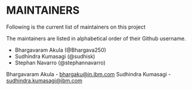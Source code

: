 # MAINTAINERS

Following is the current list of maintainers on this project

The maintainers are listed in alphabetical order of their Github username.

* Bhargavaram Akula (@Bhargava250)
* Sudhindra Kumasagi (@sudhisk)
* Stephan Navarro  (@stephannavarro)


Bhargavaram Akula - bhargaku@in.ibm.com
Sudhindra Kumasagi - sudhindra.kumasagi@ibm.com
